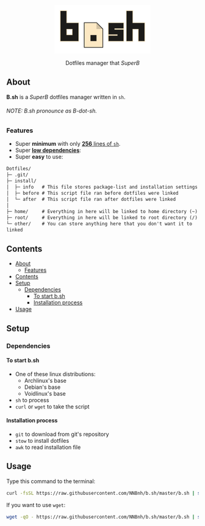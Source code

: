 <p align="center">
	<img width="50%" src="logo.png" alt="B.sh">
</p>
<p align="center">Dotfiles manager that <i>SuperB</i></p>

## About
**B.sh** is a *SuperB* dotfiles manager written in `sh`.

###### NOTE: B.sh pronounce as B-dot-sh.

### Features
- Super **minimum** with only [**256** lines of `sh`](b.sh#L256).
- Super [**low dependencies**](#dependencies):
- Super **easy** to use:

```
Dotfiles/
├─ .git/
├─ install/
│  ├─ info   # This file stores package-list and installation settings
│  ├─ before # This script file ran before dotfiles were linked
│  └─ after  # This script file ran after dotfiles were linked
│
├─ home/     # Everything in here will be linked to home directory (~)
├─ root/     # Everything in here will be linked to root directory (/)
└─ other/    # You can store anything here that you don't want it to linked
```

## Contents
- [About](#about)
  - [Features](#features)
- [Contents](#contents)
- [Setup](#setup)
  - [Dependencies](#dependencies)
    - [To start b.sh](#to-start-bsh)
    - [Installation process](#installation-process)
- [Usage](#usage)

## Setup
### Dependencies
#### To start b.sh
- One of these linux distributions:
  - Archlinux's base
  - Debian's base
  - Voidlinux's base
- `sh` to process
- `curl` or `wget` to take the script

#### Installation process
- `git` to download from git's repository
- `stow` to install dotfiles
- `awk` to read installation file

## Usage
Type this command to the terminal:

```sh
curl -fsSL https://raw.githubusercontent.com/NNBnh/b.sh/master/b.sh | sh
```

If you want to use `wget`:

```sh
wget -qO - https://raw.githubusercontent.com/NNBnh/b.sh/master/b.sh | sh
```
